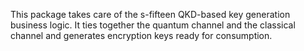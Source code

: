 This package takes care of the s-fifteen QKD-based key generation business logic. 
It ties together the quantum channel and the classical channel and generates encryption keys ready for consumption.
